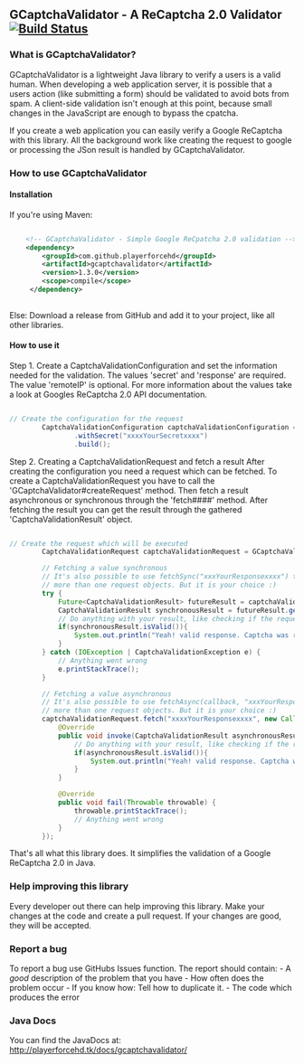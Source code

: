 ## GCaptchaValidator - A ReCaptcha 2.0 Validator [![Build Status](https://travis-ci.org/PlayerForceHD/GCaptchaValidator.svg?branch=master)](https://travis-ci.org/PlayerForceHD/GCaptchaValidator)

### What is GCaptchaValidator?

GCaptchaValidator is a lightweight Java library to verify a users is a valid human.
When developing a web application server, it is possible that a users action (like submitting
a form) should be validated to avoid bots from spam. A client-side validation isn't enough at this point,
because small changes in the JavaScript are enough to bypass the cpatcha.

If you create a web application you can easily verify a Google ReCaptcha with this library.
All the background work like creating the request to google or processing the JSon result
is handled by GCaptchaValidator.

### How to use GCaptchaValidator

#### Installation

If you're using Maven:
```xml

    <!-- GCaptchaValidator - Simple Google ReCpatcha 2.0 validation -->
    <dependency>
        <groupId>com.github.playerforcehd</groupId>
        <artifactId>gcaptchavalidator</artifactId>
        <version>1.3.0</version>
        <scope>compile</scope>
     </dependency>
    
```

Else:
Download a release from GitHub and add it to your project,
like all other libraries.

#### How to use it

Step 1.
Create a CaptchaValidationConfiguration and set the information needed for the validation.
The values 'secret' and 'response' are required.
The value 'remoteIP' is optional.
For more information about the values take a look at Googles
ReCaptcha 2.0 API documentation.

```java

// Create the configuration for the request
        CaptchaValidationConfiguration captchaValidationConfiguration = GCaptchaValidator.createConfigurationBuilder()
                .withSecret("xxxxYourSecretxxxx")
                .build();

```

Step 2. Creating a CaptchaValidationRequest and fetch a result
After creating the configuration you need a request which can be fetched.
To create a CaptchaValidationRequest you have to call the 'GCaptchaValidator#createRequest' method.
Then fetch a result asynchronous or synchronous through the 'fetch####' method.
After fetching the result you can get the result through the gathered 'CaptchaValidationResult' object.

```java

// Create the request which will be executed
        CaptchaValidationRequest captchaValidationRequest = GCaptchaValidator.createRequest(captchaValidationConfiguration);

        // Fetching a value synchronous
        // It's also possible to use fetchSync("xxxYourResponsexxxx") to prevent yourself from creating
        // more than one request objects. But it is your choice :)
        try {
            Future<CaptchaValidationResult> futureResult = captchaValidationRequest.fetch("xxxxYourResponsexxxx");
            CaptchaValidationResult synchronousResult = futureResult.get();
            // Do anything with your result, like checking if the request was a success
            if(synchronousResult.isValid()){
                System.out.println("Yeah! valid response. Captcha was really filled out by the user!");
            }
        } catch (IOException | CaptchaValidationException e) {
            // Anything went wrong
            e.printStackTrace();
        }

        // Fetching a value asynchronous
        // It's also possible to use fetchAsync(callback, "xxxYourResponsexxxx") to prevent yourself from creating
        // more than one request objects. But it is your choice :)
        captchaValidationRequest.fetch("xxxxYourResponsexxxx", new Callback<CaptchaValidationResult>() {
            @Override
            public void invoke(CaptchaValidationResult asynchronousResult) {
                // Do anything with your result, like checking if the request was a success
                if(asynchronousResult.isValid()){
                    System.out.println("Yeah! valid response. Captcha was really filled out by the user!");
                }
            }

            @Override
            public void fail(Throwable throwable) {
                throwable.printStackTrace();
                // Anything went wrong
            }
        });

```

That's all what this library does.
It simplifies the validation of a Google ReCaptcha 2.0
in Java.

### Help improving this library

Every developer out there can help improving this library.
Make your changes at the code and create a pull request.
If your changes are good, they will be accepted.

### Report a bug

To report a bug use GitHubs Issues function.
The report should contain:
    - A *good* description of the problem that you have
    - How often does the problem occur
    - If you know how: Tell how to duplicate it.
    - The code which produces the error
    
### Java Docs

You can find the JavaDocs at: http://playerforcehd.tk/docs/gcaptchavalidator/


